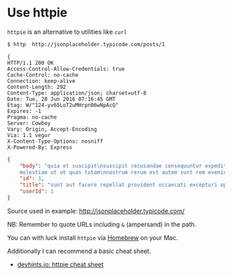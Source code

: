 # Use httpie

`httpie` is an alternative to utilities like `curl`

```bash
$ http  http://jsonplaceholder.typicode.com/posts/1
```

```
{
HTTP/1.1 200 OK
Access-Control-Allow-Credentials: true
Cache-Control: no-cache
Connection: keep-alive
Content-Length: 292
Content-Type: application/json; charset=utf-8
Date: Tue, 28 Jun 2016 07:16:45 GMT
Etag: W/"124-yv65LoT2uMHrpn06wNpAcQ"
Expires: -1
Pragma: no-cache
Server: Cowboy
Vary: Origin, Accept-Encoding
Via: 1.1 vegur
X-Content-Type-Options: nosniff
X-Powered-By: Express
```

```json
{
    "body": "quia et suscipit\nsuscipit recusandae consequuntur expedita et cum\nreprehenderit
    molestiae ut ut quas totam\nnostrum rerum est autem sunt rem eveniet architecto",
    "id": 1,
    "title": "sunt aut facere repellat provident occaecati excepturi optio reprehenderit",
    "userId": 1
}
```

Source used in example: http://jsonplaceholder.typicode.com/

NB: Remember to quote URLs including `&` (ampersand) in the path.

You can with luck install `httpie` via [Homebrew](http://brew.sh/) on your Mac.

Additionally I can recommend a basic cheat sheet.

- [devhints.io: httpie cheat sheet](https://devhints.io/httpie)

